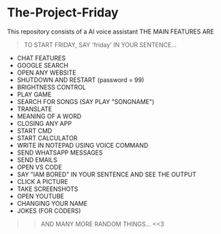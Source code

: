 # The-Project-Friday
This repository consists of a AI voice assistant
THE MAIN FEATURES ARE
> TO START FRIDAY, SAY 'friday' IN YOUR SENTENCE...
* CHAT FEATURES
* GOOGLE SEARCH
* OPEN ANY WEBSITE
* SHUTDOWN AND RESTART (password = 99)
* BRIGHTNESS CONTROL
* PLAY GAME
* SEARCH FOR SONGS (SAY PLAY "SONGNAME")
* TRANSLATE
* MEANING OF A WORD
* CLOSING ANY APP
* START CMD
* START CALCULATOR
* WRITE IN NOTEPAD USING VOICE COMMAND
* SEND WHATSAPP MESSAGES
* SEND EMAILS
* OPEN VS CODE
* SAY "IAM BORED" IN YOUR SENTENCE AND SEE THE OUTPUT
* CLICK A PICTURE
* TAKE SCREENSHOTS
* OPEN YOUTUBE
* CHANGING YOUR NAME
* JOKES (FOR CODERS)
>> AND MANY MORE RANDOM THINGS... <<3
